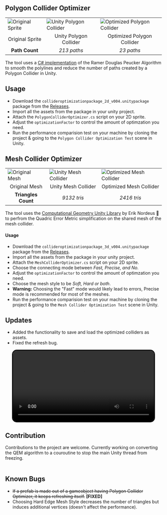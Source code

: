 ## Polygon Collider Optimizer

<table class="custom-table">
  <tr>
    <td><img src="https://github.com/aniketrajnish/Unity-Collider-Optimizer/assets/58925008/62a658c3-487c-4d80-b303-b96a74804a99" alt="Original Sprite"></td>
    <td><img src="https://github.com/aniketrajnish/Unity-Collider-Optimizer/assets/58925008/cc114920-5bcd-4f06-81ad-9df9a176055d" alt="Unity Polygon Collider"></td>
    <td><img src="https://github.com/aniketrajnish/Unity-Collider-Optimizer/assets/58925008/dfd8c63e-11ed-4a74-a2e1-45e2829f017e" alt="Optimized Polygon Collider"></td>
  </tr>
  <tr>
    <td style="text-align:center;">Original Sprite</td>
    <td style="text-align:center;">Unity Polygon Collider</td>
    <td style="text-align:center;">Optimized Polygon Collider</td>
  </tr>
  <tr>
    <td style="text-align:center;"><strong>Path Count</strong></td>
    <td style="text-align:center;"><em>213 paths</em></td>
    <td style="text-align:center;"><em>23 paths</em></td>
  </tr>
</table>

The tool uses a [C# implementation](https://www.codeproject.com/Articles/18936/A-C-Implementation-of-Douglas-Peucker-Line-Appro) of the Ramer Douglas Peucker Algorithm to smooth the polylines and reduce the number of paths created by a Polygon Collider in Unity.

## Usage
* Download the `collideroptimizationpackage_2d_v004.unitypackage` package from the [Releases](https://github.com/aniketrajnish/Unity-Collider-Optimizer/releases/).
* Import all the assets from the package in your unity project.
* Attach the `PolygonColliderOptimizer.cs` script on your 2D sprite.
* Adjust the `optimizationFactor` to control the amount of optimzation you need. 
* Run the performance comparision test on your machine by cloning the project & going to the `Polygon Collider Optimization Test` scene in Unity.

## Mesh Collider Optimizer 

<table class="custom-table">
  <tr>
    <td><img src="https://github.com/aniketrajnish/Unity-Collider-Optimizer/assets/58925008/e23b8db9-c301-41b1-8ef0-31b2216057d6" alt="Original Mesh"></td>
    <td><img src="https://github.com/aniketrajnish/Unity-Collider-Optimizer/assets/58925008/7a88b61c-2c35-40df-a181-23e7d0d7c05c" alt="Unity Mesh Collider"></td>
    <td><img src="https://github.com/aniketrajnish/Unity-Collider-Optimizer/assets/58925008/06a5fb01-3c08-4a1c-bb82-2b30a534693e" alt="Optimized Mesh Collider"></td>
  </tr>
  <tr>
    <td style="text-align:center;">Original Mesh</td>
    <td style="text-align:center;">Unity Mesh Collider</td>
    <td style="text-align:center;">Optimized Mesh Collider</td>
  </tr>
  <tr>
    <td style="text-align:center;"><strong>Triangles Count</strong></td>
    <td style="text-align:center;"><em>9132 tris</em></td>
    <td style="text-align:center;"><em>2416 tris</em></td>
  </tr>
</table>

The tool uses the [Computational Geometry Unity Library](https://github.com/Habrador/Computational-geometry) by Erik Nordeus 🐐 to perfrom the Quadric Error Metric simplification on the shared mesh of the mesh collider.

#### Usage
* Download the `collideroptimizationpackage_3d_v004.unitypackage` package from the [Releases](https://github.com/aniketrajnish/Unity-Collider-Optimizer/releases/).
* Import all the assets from the package in your unity project.
* Attach the `MeshColliderOptimizer.cs` script on your 2D sprite.
* Choose the connecting mode between _Fast, Precise, and No._
* Adjust the `optimizationFactor` to control the amount of optimzation you need.
* Choose the mesh style to be _Soft, Hard or both_.
* **Warning:** Choosing the "Fast" mode would likely lead to errors, Precise mode is recommended for most of the meshes.
* Run the performance comparision test on your machine by cloning the project & going to the `Mesh Collider Optimization Test` scene in Unity.

## Updates
* Added the functionality to save and load the optimized colliders as assets.
* Fixed the refresh bug.
<center>
<video autoplay loop style="width: 90%; border: 3px solid black; border-radius: 15px;">
  <source src="https://github.com/aniketrajnish/Unity-Collider-Optimizer/assets/58925008/ba42c61c-4ea1-419d-bf81-324304a218b8" type="video/mp4">
</video>
</center>

## Contribution
Contributions to the project are welcome. Currently working on converting the QEM algorithm to a couroutine to stop the main Unity thread from freezing.
<br>
<br>

## Known Bugs
* ~~If a prefab is made out of a gameobject having Polygon Collider Optimizer, it keeps refreshing itself.~~ **[FIXED]**
* Choosing Hard Edge Mesh Style decreases the number of triangles but induces additional vertices (doesn't affect the performance).